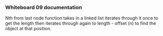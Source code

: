 ### Whiteboard 09 documentation

Nth from last node function takes in a linked list iterates through it once to get the length then iterates through again to length - offset (n) to find the object at that position.
